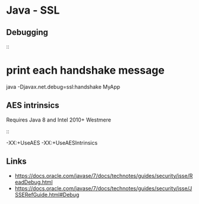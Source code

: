 # Java - SSL
Debugging
---------

::

  # print each handshake message
  java -Djavax.net.debug=ssl:handshake MyApp

AES intrinsics
--------------

Requires Java 8 and Intel 2010+ Westmere

::

  -XX:+UseAES -XX:+UseAESIntrinsics

Links
-----


* <https://docs.oracle.com/javase/7/docs/technotes/guides/security/jsse/ReadDebug.html>
* <https://docs.oracle.com/javase/7/docs/technotes/guides/security/jsse/JSSERefGuide.html#Debug>


